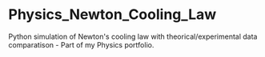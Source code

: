 # Physics_Newton_Cooling_Law
Python simulation of Newton's cooling law  with theorical/experimental data comparatison - Part of my Physics portfolio.
